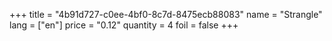 +++
title = "4b91d727-c0ee-4bf0-8c7d-8475ecb88083"
name = "Strangle"
lang = ["en"]
price = "0.12"
quantity = 4
foil = false
+++
